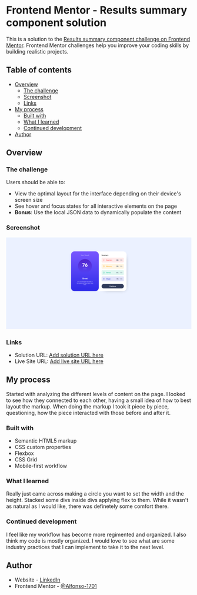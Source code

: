 # Frontend Mentor - Results summary component solution

This is a solution to the [Results summary component challenge on Frontend Mentor](https://www.frontendmentor.io/challenges/results-summary-component-CE_K6s0maV). Frontend Mentor challenges help you improve your coding skills by building realistic projects. 

## Table of contents

- [Overview](#overview)
  - [The challenge](#the-challenge)
  - [Screenshot](#screenshot)
  - [Links](#links)
- [My process](#my-process)
  - [Built with](#built-with)
  - [What I learned](#what-i-learned)
  - [Continued development](#continued-development)
- [Author](#author)

## Overview

### The challenge

Users should be able to:

- View the optimal layout for the interface depending on their device's screen size
- See hover and focus states for all interactive elements on the page
- **Bonus**: Use the local JSON data to dynamically populate the content

### Screenshot

![Screenshot_Results_Summary](./images/Screenshot_Results_Summary.png)


### Links

- Solution URL: [Add solution URL here](https://your-solution-url.com)
- Live Site URL: [Add live site URL here](https://your-live-site-url.com)

## My process

Started with analyzing the different levels of content on the page. I looked to see how they connected to each other, having a small idea of how to best layout the markup. When doing the markup I took it piece by piece, questioning, how the piece interacted with those before and after it.  

### Built with

- Semantic HTML5 markup
- CSS custom properties
- Flexbox
- CSS Grid
- Mobile-first workflow

### What I learned

Really just came across making a circle you want to set the width and the height. Stacked some divs inside divs applying flex to them. While it wasn't as natural as I would like, there was definetely some comfort there. 

### Continued development

I feel like my workflow has become more regimented and organized. I also think my code is mostly organized. I would love to see what are some industry practices that I can implement to take it to the next level. 


## Author

- Website - [LinkedIn](https://www.linkedin.com/in/alfonso-alvarez-4223b628b/)
- Frontend Mentor - [@Alfonso-1701](https://www.frontendmentor.io/profile/Alfonso_1701)


